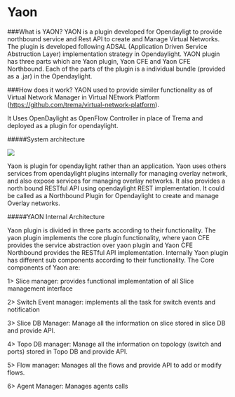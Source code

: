 Yaon
=========
###What is YAON?
YAON is a plugin developed for Opendayligt to provide northbound service and Rest API to create and Manage Virtual Networks. The plugin is developed following ADSAL (Application Driven Service Abstruction Layer) implementation strategy in Opendaylight. YAON plugin has three parts which are Yaon plugin, Yaon CFE and Yaon CFE Northbound. Each of the parts of the plugin is a individual bundle (provided as a .jar) in the Opendaylight.

###How does it work?
YAON used to provide similer functionality as of Virtual Network Manager in Virtual NEtwork Platform (https://github.com/trema/virtual-network-platform). 

It Uses OpenDaylight as OpenFlow Controller in place of Trema and deployed as a plugin for opendaylight.

#####System architecture

![](https://github.com/cosanti/YAONonOpendaylight/blob/master/Doc/YAON_Architecture.png)

Yaon is plugin for opendaylight rather than an application. Yaon uses others services from opendaylight plugins internally for managing overlay network, and also expose services for managing overlay networks. It also provides a north bound RESTful API using opendaylight REST implementation. It could be called as a Northbound Plugin for Opendaylight to create and manage Overlay networks.

#####YAON Internal Architecture

Yaon plugin is divided in three parts according to their functionality. The yaon plugin implements the core plugin functionality, where yaon CFE provides the service abstraction over yaon plugin and Yaon CFE Northbound provides the RESTful API implementation.
Internally Yaon plugin has different sub components according to their functionality. The Core components of Yaon are:

1>	Slice manager: provides functional implementation of all Slice management interface

2>	Switch Event manager: implements all the task for switch events and notification

3>	Slice DB Manager: Manage all the information on slice stored in slice DB and provide API.

4>	Topo DB manager: Manage all the information on topology (switch and ports) stored in Topo DB and provide API.

5>	Flow manager: Manages all the flows and provide API to add or modify flows. 

6>	Agent Manager: Manages agents calls

